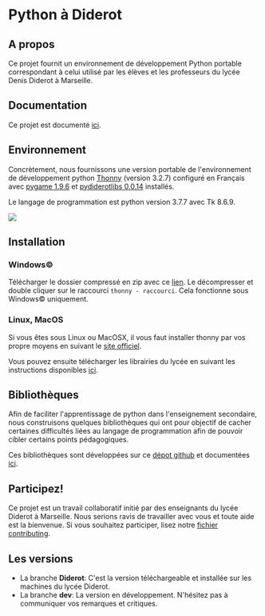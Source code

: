 # Python à Diderot
## A propos
Ce projet fournit un environnement de développement Python portable correspondant à celui utilisé par les élèves et les professeurs du lycée Denis Diderot à Marseille.

## Documentation
Ce projet est documenté [ici](https://pydiderot.readthedocs.io/).

## Environnement
Concrètement, nous fournissons une version portable de l'environnement de développement python  [Thonny](https://thonny.org/) (version 3.2.7) configuré en Français avec [pygame 1.9.6](https://www.pygame.org/) et [pydiderotlibs 0.0.14](https://pydiderotlibs.readthedocs.io/) installés.

Le langage de programmation est python version 3.7.7 avec Tk 8.6.9.


![](https://thonny.org/img/screenshot.png)


## Installation

### Windows©
Télécharger le dossier compressé en zip avec ce [lien](https://github.com/cspaier/thonny/archive/dev.zip). Le décompresser et double cliquer sur le raccourci `thonny - raccourci`. Cela fonctionne sous Windows© uniquement.

### Linux, MacOS
Si vous êtes sous Linux ou MacOSX, il vous faut installer thonny par vos propre moyens en suivant le [site officiel](https://thonny.org).

 Vous pouvez ensuite télécharger les librairies du lycée  en suivant les instructions disponibles [ici](https://pydiderotlibs.readthedocs.io/).



## Bibliothèques
Afin de faciliter l'apprentissage de python dans l'enseignement secondaire, nous construisons quelques bibliothèques qui ont pour objectif de cacher certaines difficultés liées au langage de programmation afin de pouvoir cibler certains points pédagogiques.

Ces bibliothèques sont développées sur ce [dépot github](https://github.com/cspaier/pydiderotlibs) et documentées [ici](https://pydiderotlibs.readthedocs.io/).  


## Participez!
Ce projet est un travail collaboratif initié par des enseignants du lycée Diderot à Marseille. Nous serions ravis de travailler avec vous et toute aide est la bienvenue. Si vous souhaitez participer, lisez notre [fichier contributing](https://github.com/cspaier/pydiderot/blob/dev/CONTRIBUTING.md).


## Les versions
- La branche **Diderot**: C'est la version téléchargeable et installée sur les machines du lycée Diderot.
- La branche **dev**: La version en développement. N'hésitez pas à communiquer vos remarques et critiques.
